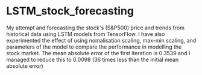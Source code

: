 # LSTM_stock_forecasting
My attempt and forecasting the stock's (S&amp;P500) price and trends from historical data using LSTM models from TensorFlow. I have also experimented the effect of using nomalisation scaling, max-min scaling, and parameters of the model to compare the performance in modelling the stock market. The mean absolute error of the first iteration is 0.3539 and I managed to reduce this to 0.0098 (36 times less than the initial mean absolute error)
